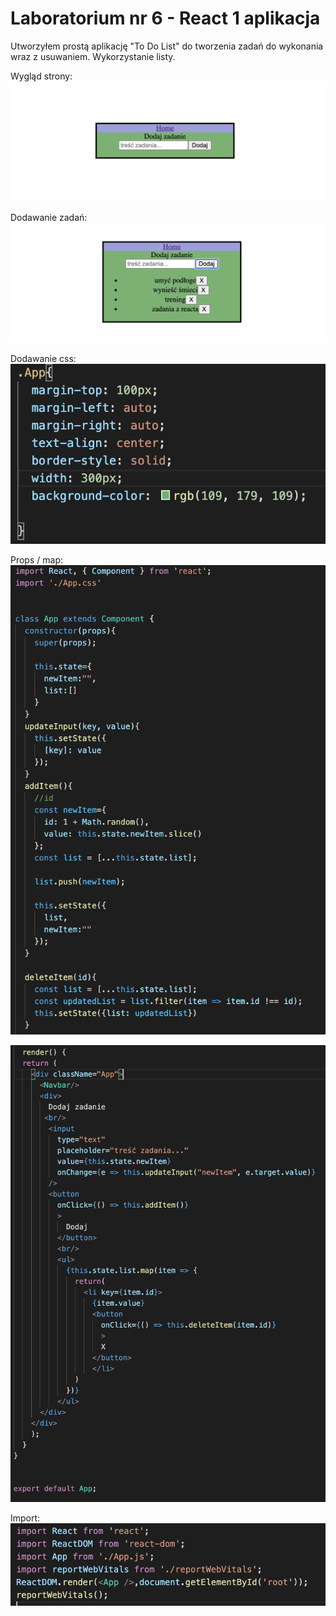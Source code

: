 # Laboratorium nr 6 -  React 1 aplikacja

Utworzyłem prostą aplikację "To Do List" do tworzenia zadań do wykonania wraz z usuwaniem.
Wykorzystanie listy.

Wygląd strony:
![](img/1.png)

Dodawanie zadań:
![](img/2.png)

Dodawanie css:
![](img/4.png)

Props / map:
![](img/5.png)

![](img/6.png)

Import:
![](img/3.png)

